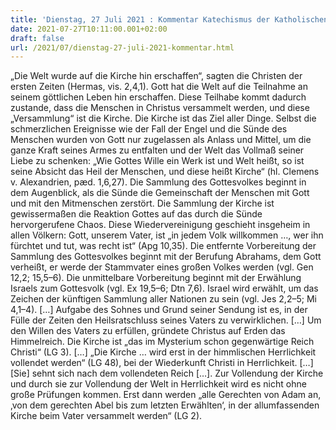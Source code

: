 ```yaml
---
title: 'Dienstag, 27 Juli 2021 : Kommentar Katechismus der Katholischen Kirche'
date: 2021-07-27T10:11:00.001+02:00
draft: false
url: /2021/07/dienstag-27-juli-2021-kommentar.html
---
```


„Die Welt wurde auf die Kirche hin erschaffen“, sagten die Christen der ersten Zeiten (Hermas, vis. 2,4,1). Gott hat die Welt auf die Teilnahme an seinem göttlichen Leben hin erschaffen. Diese Teilhabe kommt dadurch zustande, dass die Menschen in Christus versammelt werden, und diese „Versammlung“ ist die Kirche. Die Kirche ist das Ziel aller Dinge. Selbst die schmerzlichen Ereignisse wie der Fall der Engel und die Sünde des Menschen wurden von Gott nur zugelassen als Anlass und Mittel, um die ganze Kraft seines Armes zu entfalten und der Welt das Vollmaß seiner Liebe zu schenken: „Wie Gottes Wille ein Werk ist und Welt heißt, so ist seine Absicht das Heil der Menschen, und diese heißt Kirche“ (hl. Clemens v. Alexandrien, pæd. 1,6,27). Die Sammlung des Gottesvolkes beginnt in dem Augenblick, als die Sünde die Gemeinschaft der Menschen mit Gott und mit den Mitmenschen zerstört. Die Sammlung der Kirche ist gewissermaßen die Reaktion Gottes auf das durch die Sünde hervorgerufene Chaos. Diese Wiedervereinigung geschieht insgeheim in allen Völkern: Gott, unserem Vater, ist „in jedem Volk willkommen …, wer ihn fürchtet und tut, was recht ist“ (Apg 10,35). Die entfernte Vorbereitung der Sammlung des Gottesvolkes beginnt mit der Berufung Abrahams, dem Gott verheißt, er werde der Stammvater eines großen Volkes werden (vgl. Gen 12,2; 15,5–6). Die unmittelbare Vorbereitung beginnt mit der Erwählung Israels zum Gottesvolk (vgl. Ex 19,5–6; Dtn 7,6). Israel wird erwählt, um das Zeichen der künftigen Sammlung aller Nationen zu sein (vgl. Jes 2,2–5; Mi 4,1–4). \[…\] Aufgabe des Sohnes und Grund seiner Sendung ist es, in der Fülle der Zeiten den Heilsratschluss seines Vaters zu verwirklichen. \[…\] Um den Willen des Vaters zu erfüllen, gründete Christus auf Erden das Himmelreich. Die Kirche ist „das im Mysterium schon gegenwärtige Reich Christi“ (LG 3). \[…\] „Die Kirche … wird erst in der himmlischen Herrlichkeit vollendet werden“ (LG 48), bei der Wiederkunft Christi in Herrlichkeit. \[…\] \[Sie\] sehnt sich nach dem vollendeten Reich \[…\]. Zur Vollendung der Kirche und durch sie zur Vollendung der Welt in Herrlichkeit wird es nicht ohne große Prüfungen kommen. Erst dann werden „alle Gerechten von Adam an, ‚von dem gerechten Abel bis zum letzten Erwählten‘, in der allumfassenden Kirche beim Vater versammelt werden“ (LG 2).